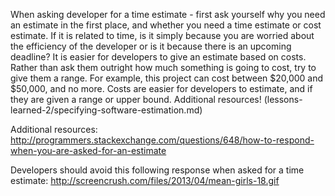 
When asking developer for a time estimate - first ask yourself why you need an estimate in the first place, and whether you need a time estimate or cost estimate.
If it is related to time, is it simply because you are worried about the efficiency of the developer or is it because there is an upcoming deadline?
It is easier for developers to give an estimate based on costs.  Rather than ask them outright how much something is going to cost, try to give them a range.  For example, this project can cost between $20,000 and $50,000, and no more.  Costs are easier for developers to estimate, and if they are given a range or upper bound. 
Additional resources! (lessons-learned-2/specifying-software-estimation.md) 


Additional resources: http://programmers.stackexchange.com/questions/648/how-to-respond-when-you-are-asked-for-an-estimate 

Developers should avoid this following response when asked for a time estimate:
http://screencrush.com/files/2013/04/mean-girls-18.gif 


